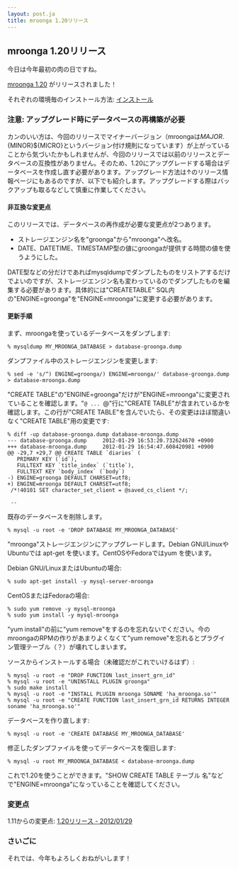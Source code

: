 ```yaml
---
layout: post.ja
title: mroonga 1.20リリース
---
```

## mroonga 1.20リリース

今日は今年最初の肉の日ですね。

[mroonga 1.20](/ja/docs/news.html#release-1-20) がリリースされました！

それぞれの環境毎のインストール方法:
[インストール](/ja/docs/install.html)

### 注意: アップグレード時にデータベースの再構築が必要

カンのいい方は、今回のリリースでマイナーバージョン（mroongaは${MAJOR}.${MINOR}${MICRO}というバージョン付け規則になっています）が上がっていることから気づいたかもしれませんが、今回のリリースでは以前のリリースとデータベースの互換性がありません。そのため、1.20にアップグレードする場合はデータベースを作成し直す必要があります。アップグレード方法は↑のリリース情報ページにもあるのですが、以下でも紹介します。アップグレードする際はバックアップも取るなどして慎重に作業してください。

#### 非互換な変更点

このリリースでは、データベースの再作成が必要な変更点が2つあります。

-   ストレージエンジン名を"groonga"から"mroonga"へ改名。
-   DATE、DATETIME、TIMESTAMP型の値にgroongaが提供する時間の値を使うようにした。

DATE型などの分だけであればmysqldumpでダンプしたものをリストアするだけでよいのですが、ストレージエンジン名も変わっているのでダンプしたものを編集する必要があります。具体的には"CREATETABLE"
SQL内の"ENGINE=groonga"を"ENGINE=mroonga"に変更する必要があります。

#### 更新手順

まず、mroongaを使っているデータベースをダンプします:

    % mysqldump MY_MROONGA_DATABASE > database-groonga.dump

ダンプファイル中のストレージエンジンを変更します:

    % sed -e 's/^) ENGINE=groonga/) ENGINE=mroonga/' database-groonga.dump > database-mroonga.dump

"CREATE
TABLE"の"ENGINE=groonga"だけが"ENGINE=mroonga"に変更されていることを確認します。"`@ ... `@"行に"CREATE
TABLE"が含まれているかを確認します。この行が"CREATE
TABLE"を含んでいたら、その変更はほぼ間違いなく"CREATE
TABLE"用の変更です:

    % diff -up database-groonga.dump database-mroonga.dump
    --- database-groonga.dump     2012-01-29 16:53:20.732624670 +0900
    +++ database-mroonga.dump     2012-01-29 16:54:47.608420981 +0900
    @@ -29,7 +29,7 @@ CREATE TABLE `diaries` (
       PRIMARY KEY (`id`),
       FULLTEXT KEY `title_index` (`title`),
       FULLTEXT KEY `body_index` (`body`)
    -) ENGINE=groonga DEFAULT CHARSET=utf8;
    +) ENGINE=mroonga DEFAULT CHARSET=utf8;
     /*!40101 SET character_set_client = @saved_cs_client */;

     --

既存のデータベースを削除します。

    % mysql -u root -e 'DROP DATABASE MY_MROONGA_DATABASE'

"mroonga"ストレージエンジンにアップグレードします。Debian
GNU/LinuxやUbuntuでは apt-get を使います。CentOSやFedoraではyum
を使います。

Debian GNU/LinuxまたはUbuntuの場合:

    % sudo apt-get install -y mysql-server-mroonga

CentOSまたはFedoraの場合:

    % sudo yum remove -y mysql-mroonga
    % sudo yum install -y mysql-mroonga

"yum install"の前に"yum
remove"をするのを忘れないでください。今のmroongaのRPMの作りがあまりよくなくて"yum
remove"を忘れるとプラグイン管理テーブル（？）が壊れてしまいます。

ソースからインストールする場合（未確認だがこれでいけるはず）:

    % mysql -u root -e "DROP FUNCTION last_insert_grn_id"
    % mysql -u root -e "UNINSTALL PLUGIN groonga"
    % sudo make install
    % mysql -u root -e "INSTALL PLUGIN mroonga SONAME 'ha_mroonga.so'"
    % mysql -u root -e "CREATE FUNCTION last_insert_grn_id RETURNS INTEGER soname 'ha_mroonga.so'"

データベースを作り直します:

    % mysql -u root -e 'CREATE DATABASE MY_MROONGA_DATABASE'

修正したダンプファイルを使ってデータベースを復旧します:

    % mysql -u root MY_MROONGA_DATABASE < database-mroonga.dump

これで1.20を使うことができます。"SHOW CREATE TABLE テーブル
名"などで"ENGINE=mroonga"になっていることを確認してください。

### 変更点

1.11からの変更点: [1.20リリース -
2012/01/29](/ja/docs/news.html#release-1-20)

### さいごに

それでは、今年もよろしくおねがいします！
